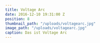 ```yaml
---
title: Voltage Arc
date: 2016-12-10 19:31:00 Z
position: 8
thumbnail_path: "/uploads/voltagearc.jpg"
image_path: "/uploads/voltagearc.jpg"
caption: Das ist Voltage Arc
---
```


